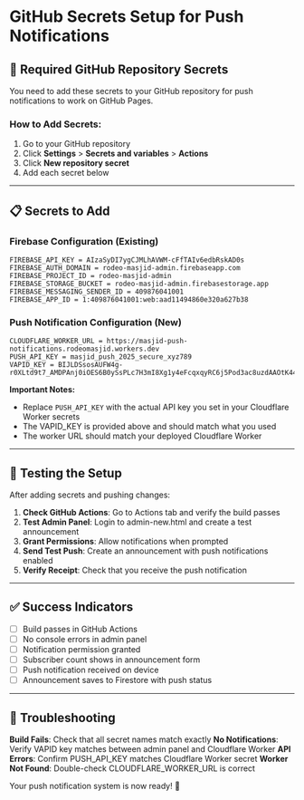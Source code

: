# GitHub Secrets Setup for Push Notifications

## 🔐 Required GitHub Repository Secrets

You need to add these secrets to your GitHub repository for push notifications to work on GitHub Pages.

### How to Add Secrets:
1. Go to your GitHub repository
2. Click **Settings** > **Secrets and variables** > **Actions**
3. Click **New repository secret**
4. Add each secret below

---

## 📋 Secrets to Add

### Firebase Configuration (Existing)
```
FIREBASE_API_KEY = AIzaSyDI7ygCJMLhAVWM-cFfTAIv6edbRskAD0s
FIREBASE_AUTH_DOMAIN = rodeo-masjid-admin.firebaseapp.com
FIREBASE_PROJECT_ID = rodeo-masjid-admin
FIREBASE_STORAGE_BUCKET = rodeo-masjid-admin.firebasestorage.app
FIREBASE_MESSAGING_SENDER_ID = 409876041001
FIREBASE_APP_ID = 1:409876041001:web:aad11494860e320a627b38
```

### Push Notification Configuration (New)
```
CLOUDFLARE_WORKER_URL = https://masjid-push-notifications.rodeomasjid.workers.dev
PUSH_API_KEY = masjid_push_2025_secure_xyz789
VAPID_KEY = BIJLDSsosAUFW4g-r0XLtd9t7_AMDPAnj0iOES6B0ySsPLc7H3mI8Xg1y4eFcqxqyRC6j5Pod3ac8uzdAAOtK44
```

**Important Notes:**
- Replace `PUSH_API_KEY` with the actual API key you set in your Cloudflare Worker secrets
- The VAPID_KEY is provided above and should match what you used
- The worker URL should match your deployed Cloudflare Worker

---

## 🚀 Testing the Setup

After adding secrets and pushing changes:

1. **Check GitHub Actions**: Go to Actions tab and verify the build passes
2. **Test Admin Panel**: Login to admin-new.html and create a test announcement
3. **Grant Permissions**: Allow notifications when prompted
4. **Send Test Push**: Create an announcement with push notifications enabled
5. **Verify Receipt**: Check that you receive the push notification

---

## ✅ Success Indicators

- [ ] Build passes in GitHub Actions
- [ ] No console errors in admin panel
- [ ] Notification permission granted
- [ ] Subscriber count shows in announcement form
- [ ] Push notification received on device
- [ ] Announcement saves to Firestore with push status

---

## 🔧 Troubleshooting

**Build Fails**: Check that all secret names match exactly
**No Notifications**: Verify VAPID key matches between admin panel and Cloudflare Worker
**API Errors**: Confirm PUSH_API_KEY matches Cloudflare Worker secret
**Worker Not Found**: Double-check CLOUDFLARE_WORKER_URL is correct

Your push notification system is now ready! 🎉